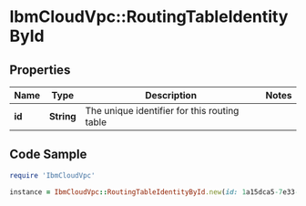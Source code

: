 # IbmCloudVpc::RoutingTableIdentityById

## Properties

Name | Type | Description | Notes
------------ | ------------- | ------------- | -------------
**id** | **String** | The unique identifier for this routing table | 

## Code Sample

```ruby
require 'IbmCloudVpc'

instance = IbmCloudVpc::RoutingTableIdentityById.new(id: 1a15dca5-7e33-45e1-b7c5-bc690e569531)
```


